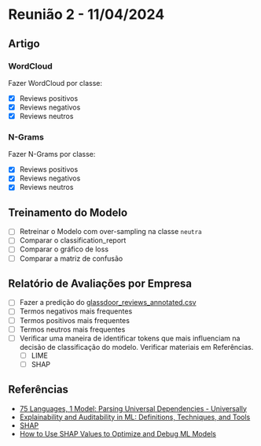# Reunião 2 - 11/04/2024

## Artigo
### WordCloud
Fazer WordCloud por classe:
- [X] Reviews positivos
- [X] Reviews negativos
- [X] Reviews neutros

### N-Grams
Fazer N-Grams por classe:
- [X] Reviews positivos
- [X] Reviews negativos
- [X] Reviews neutros

## Treinamento do Modelo
- [ ] Retreinar o Modelo com over-sampling na classe `neutra`
- [ ] Comparar o classification_report
- [ ] Comparar o gráfico de loss
- [ ] Comparar a matriz de confusão

## Relatório de Avaliações por Empresa
- [ ] Fazer a predição do [glassdoor_reviews_annotated.csv](../data_preparation/glassdoor_reviews_annotated.csv)
- [ ] Termos negativos mais frequentes
- [ ] Termos positivos mais frequentes
- [ ] Termos neutros mais frequentes
- [ ] Verificar uma maneira de identificar tokens que mais influenciam na decisão de classificação do modelo. Verificar materiais em Referências.
  - [ ] LIME
  - [ ] SHAP

## Referências
- [75 Languages, 1 Model: Parsing Universal Dependencies - Universally](https://www.researchgate.net/figure/Visualization-of-BERT-attention-head-4-at-layer-11-comparing-the-attended-words-on-an_fig3_335681625)
- [Explainability and Auditability in ML: Definitions, Techniques, and Tools](https://neptune.ai/blog/explainability-auditability-ml-definitions-techniques-tools)
- [SHAP](https://github.com/shap/shap#natural-language-example-transformers)
- [How to Use SHAP Values to Optimize and Debug ML Models](https://neptune.ai/blog/shap-values)
